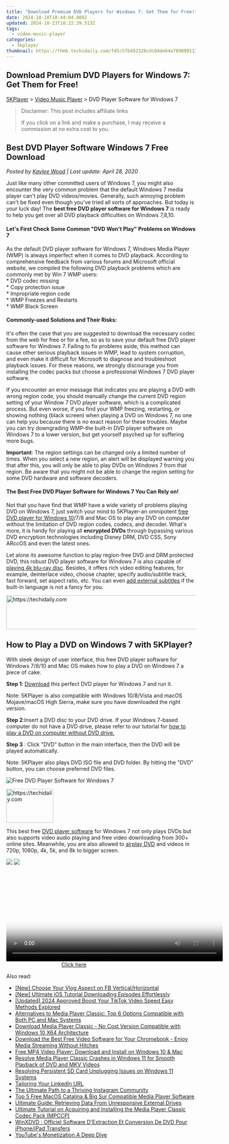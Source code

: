 ```yaml
---
title: "Download Premium DVD Players for Windows 7: Get Them for Free!"
date: 2024-10-18T18:44:04.809Z
updated: 2024-10-23T18:22:39.513Z
tags:
  - video-music-player
categories:
  - 5kplayer
thumbnail: https://thmb.techidaily.com/fd5c5fb492328cdc04de64e70980911350de511569354294ec64a21d2450a379.jpg
---
```


## Download Premium DVD Players for Windows 7: Get Them for Free!

[5KPlayer](https://tools.techidaily.com/5kplayer/products/) \> [Video Music Player](https://tools.techidaily.com/5kplayer/video-music-player/) \> DVD Player Software for Windows 7

>  Disclaimer: This post includes affiliate links
>
>  If you click on a link and make a purchase, I may receive a commission at no extra cost to you.
>

## Best DVD Player Software Windows 7 Free Download

 _Posted by [Kaylee Wood](https://www.quora.com/profile/Amanda-Hu-21) | Last update: April 28, 2020_

Just like many other committed users of Windows 7, you might also encounter the very common problem that the default Windows 7 media player can't play DVD videos/movies. Generally, such annoying problem can't be fixed even though you've tried all sorts of approaches. But today is your luck day! The **best free DVD player software for Windows 7** is ready to help you get over all DVD playback difficulties on Windows 7,8,10.

#### **Let's First Check Some Common "DVD Won't Play" Problems on Windows 7**

As the default DVD player software for Windows 7, Windows Media Player (WMP) is always imperfect when it comes to DVD playback. According to comprehensive feedback from various forums and Microsoft official website, we compiled the following DVD playback problems which are commonly met by Win 7 WMP users:  
 \* DVD codec missing   
 \* Copy protection issue  
 \* Impropriate region code  
 \* WMP Freezes and Restarts  
 \* WMP Black Screen

#### **Commonly-used Solutions and Their Risks:**

It's often the case that you are suggested to download the necessary codec from the web for free or for a fee, so as to save your default free DVD player software for Windows 7\. Failing to fix problems aside, this method can cause other serious playback issues in WMP, lead to system corruption, and even make it difficult for Microsoft to diagnose and troubleshoot playback issues. For these reasons, we strongly discourage you from installing the codec packs but choose a professional Windows 7 DVD player software.

If you encounter an error message that indicates you are playing a DVD with wrong region code, you should manually change the current DVD region setting of your Window 7 DVD player software, which is a complicated process. But even worse, if you find your WMP freezing, restarting, or showing nothing (black screen) when playing a DVD on Windows 7, no one can help you because there is no exact reason for these troubles. Maybe you can try downgrading WMP-the built-in DVD player software on Windows 7 to a lower version, but get yourself psyched up for suffering more bugs.

**Important**: The region settings can be changed only a limited number of times. When you select a new region, an alert will be displayed warning you that after this, you will only be able to play DVDs on Windows 7 from that region. Be aware that you might not be able to change the region setting for some DVD hardware and software decoders.

#### **The Best Free DVD Player Software for Windows 7 You Can Rely on!**

Not that you have find that WMP have a wide variety of problems playing DVD on Windows 7, just switch your mind to 5KPlayer-an omnipotent [free DVD player for Windows 10](https://tools.techidaily.com/5kplayer/video-music-player/)/7/8 and Mac OS to play any DVD on computer without the limitation of DVD region codes, codecs, and decoder. What's more, it is handy for playing all **encrypted DVDs** through bypassing various DVD encryption technologies including Disney DRM, DVD CSS, Sony ARccOS and even the latest ones.

Let alone its awesome function to play region-free DVD and DRM protected DVD, this robust DVD player software for Windows 7 is also capable of [playing 4k blu-ray disc](https://tools.techidaily.com/5kplayer/video-music-player/). Besides, it offers rich video editing features, for example, deinterlace video, choose chapter, specify audio/subtitle track, fast forward, set aspect ratio, etc. You can even [add external subtitles](https://tools.techidaily.com/5kplayer/video-music-player/) if the built-in language is not a fancy for you. 

<!-- affiliate ads begin -->
<a href="https://appsumo.8odi.net/c/5597632/2144273/7443" target="_top" id="2144273">
  <img src="//a.impactradius-go.com/display-ad/7443-2144273" border="0" alt="https://techidaily.com" width="728" height="90"/>
</a>
<img height="0" width="0" src="https://appsumo.8odi.net/i/5597632/2144273/7443" style="position:absolute;visibility:hidden;" border="0" />
<!-- affiliate ads end -->

## How to Play a DVD on Windows 7 with 5KPlayer?

With sleek design of user interface, this free DVD player software for Windows 7/8/10 and Mac OS makes how to play a DVD on Windows 7 a piece of cake. 

**Step 1**: [Download](https://tools.techidaily.com/5kplayer/products/) this perfect DVD player for Windows 7 and run it.

Note: 5KPlayer is also compatible with Windows 10/8/Vista and macOS Mojave/macOS High Sierra, make sure you have downloaded the right version.

**Step 2**:Insert a DVD disc to your DVD drive. If your Windows 7-based computer do not have a DVD drive, please refer to our tutorial for [how to play a DVD on computer without DVD drive.](https://tools.techidaily.com/5kplayer/video-music-player/)

**Step 3** : Click "DVD" button in the main interface, then the DVD will be played automatically.

Note: 5KPlayer also plays DVD ISO file and DVD folder. By hitting the "DVD" button, you can choose preferred DVD files.

![Free DVD Player Software for Windows 7](https://www.5kplayer.com/video-music-player/img/dvd-player.jpg) 

<!-- affiliate ads begin -->
<a href="https://aligracehair.sjv.io/c/5597632/2135409/19272" target="_top" id="2135409">
  <img src="//a.impactradius-go.com/display-ad/19272-2135409" border="0" alt="https://techidaily.com" width="125" height="90"/>
</a>
<img height="0" width="0" src="https://aligracehair.sjv.io/i/5597632/2135409/19272" style="position:absolute;visibility:hidden;" border="0" />
<!-- affiliate ads end -->

This best free [DVD player software](https://tools.techidaily.com/5kplayer/video-music-player/) for Windows 7 not only plays DVDs but also supports video audio playing and free video downloading from 300+ online sites. Meanwhile, you are also allowed to [airplay DVD](https://tools.techidaily.com/5kplayer/airplay/) and videos in 720p, 1080p, 4k, 5k, and 8k to bigger screen.

[![](https://www.5kplayer.com/video-music-player/../button/freedownbackwin.png)](https://tools.techidaily.com/5kplayer/products/) [![](https://www.5kplayer.com/video-music-player/../button/freedownbackmac.png)](https://tools.techidaily.com/5kplayer/products/)

<!-- affiliate ads begin -->
<span id="1983539">
					<video width="576" height="240" style="cursor:pointer"
           poster="//a.impactradius-go.com/display-clicktoplayimage/1983539.png"
           onclick="if(!this.playClicked){this.play();this.setAttribute('controls',true);this.playClicked=true;}">
	   <source src="//a.impactradius-go.com/display-ad/22993-1983539">
	   <img src="//a.impactradius-go.com/display-clicktoplayimage/1983539.png" style="border: none; height: 100%; width: 100%; object-fit: contain">
	</video>
	<div style="width:360px;text-align:center"><a href="javascript:window.open(decodeURIComponent('https%3A%2F%2Fhomestyler.sjv.io%2Fc%2F5597632%2F1983539%2F22993'), '_blank');void(0);">Click here</a></div>
</span>
<img height="0" width="0" src="https://imp.pxf.io/i/5597632/1983539/22993" style="position:absolute;visibility:hidden;" border="0" />
<!-- affiliate ads end -->

<ins class="adsbygoogle"
     style="display:block"
     data-ad-format="autorelaxed"
     data-ad-client="ca-pub-7571918770474297"
     data-ad-slot="1223367746"></ins>

<ins class="adsbygoogle"
     style="display:block"
     data-ad-client="ca-pub-7571918770474297"
     data-ad-slot="8358498916"
     data-ad-format="auto"
     data-full-width-responsive="true"></ins>

<span class="atpl-alsoreadstyle">Also read:</span>
<div><ul>
<li><a href="https://facebook-video-recording.techidaily.com/new-choose-your-vlog-aspect-on-fb-verticalhorizontal/"><u>[New] Choose Your Vlog Aspect on FB Vertical/Horizontal</u></a></li>
<li><a href="https://some-skills.techidaily.com/new-ultimate-ios-tutorial-downloading-episodes-effortlessly/"><u>[New] Ultimate iOS Tutorial Downloading Episodes Effortlessly</u></a></li>
<li><a href="https://tiktok-video-files.techidaily.com/updated-2024-approved-boost-your-tiktok-video-speed-easy-methods-explored/"><u>[Updated] 2024 Approved Boost Your TikTok Video Speed Easy Methods Explored</u></a></li>
<li><a href="https://video-ai-editor.techidaily.com/alternatives-to-media-player-classic-top-6-options-compatible-with-both-pc-and-mac-systems/"><u>Alternatives to Media Player Classic: Top 6 Options Compatible with Both PC and Mac Systems</u></a></li>
<li><a href="https://video-ai-editor.techidaily.com/download-media-player-classic-no-cost-version-compatible-with-windows-10-x64-architecture/"><u>Download Media Player Classic - No Cost Version Compatible with Windows 10 X64 Architecture</u></a></li>
<li><a href="https://video-ai-editor.techidaily.com/download-the-best-free-video-software-for-your-chromebook-enjoy-media-streaming-without-hitches/"><u>Download the Best Free Video Software for Your Chromebook - Enjoy Media Streaming Without Hitches</u></a></li>
<li><a href="https://video-ai-editor.techidaily.com/free-mp4-video-player-download-and-install-on-windows-10-and-mac/"><u>Free MP4 Video Player: Download and Install on Windows 10 & Mac</u></a></li>
<li><a href="https://video-ai-editor.techidaily.com/resolve-media-player-classic-crashes-in-windows-11-for-smooth-playback-of-dvd-and-mkv-videos/"><u>Resolve Media Player Classic Crashes in Windows 11 for Smooth Playback of DVD and MKV Videos</u></a></li>
<li><a href="https://win-community.techidaily.com/resolving-persistent-sd-card-unplugging-issues-on-windows-11-systems/"><u>Resolving Persistent SD Card Unplugging Issues on Windows 11 Systems</u></a></li>
<li><a href="https://extra-information.techidaily.com/tailoring-your-linkedin-url/"><u>Tailoring Your LinkedIn URL</u></a></li>
<li><a href="https://instagram-video-files.techidaily.com/the-ultimate-path-to-a-thriving-instagram-community/"><u>The Ultimate Path to a Thriving Instagram Community</u></a></li>
<li><a href="https://video-ai-editor.techidaily.com/top-5-free-macos-catalina-and-big-sur-compatible-media-player-software/"><u>Top 5 Free MacOS Catalina & Big Sur Compatible Media Player Software</u></a></li>
<li><a href="https://fox-place.techidaily.com/ultimate-guide-retrieving-data-from-unresponsive-external-drives/"><u>Ultimate Guide: Retrieving Data From Unresponsive External Drives</u></a></li>
<li><a href="https://video-ai-editor.techidaily.com/ultimate-tutorial-on-acquiring-and-installing-the-media-player-classic-codec-pack-mpccp/"><u>Ultimate Tutorial on Acquiring and Installing the Media Player Classic Codec Pack (MPCCP)</u></a></li>
<li><a href="https://some-knowledge.techidaily.com/winxdvd-officiel-software-dextraction-et-conversion-de-dvd-pour-iphoneipad-transfers/"><u>WinXDVD : Officiel Software D'Extraction Et Conversion De DVD Pour iPhone/iPad Transfers</u></a></li>
<li><a href="https://youtube-docs.techidaily.com/bes-monetization-a-deep-dive/"><u>YouTube's Monetization A Deep Dive</u></a></li>
</ul></div>

